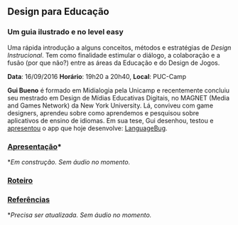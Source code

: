 ## Design para Educação
### Um guia ilustrado e no level easy

Uma rápida introdução a alguns conceitos, métodos e estratégias de *Design Instrucional*. Tem como finalidade estimular o diálogo, a colaboração e a fusão (por que não?) entre as áreas da Educação e do Design de Jogos.

**Data**: 16/09/2016
**Horário**: 19h20 a 20h40,
**Local**: PUC-Camp

**Gui Bueno** é formado em Midialogia pela Unicamp e recentemente concluiu seu mestrado em Design de Mídias Educativas Digitais, no MAGNET (Media and Games Network) da New York University. Lá, conviveu com game designers, aprendeu sobre como aprendemos e pesquisou sobre aplicativos de ensino de idiomas. Em sua tese, Gui desenhou, testou e [apresentou](https://www.youtube.com/watch?v=DGmgGfFZpQo) o app que hoje desenvolve: [LanguageBug](http://guibueno.github.io/).

### [Apresentação](http://guibueno.github.com/id/)*
**Em construção. Sem áudio no momento.*

### [Roteiro](roteiro.md)

### [Referências](actual-references.md)
**Precisa ser atualizada. Sem áudio no momento.*